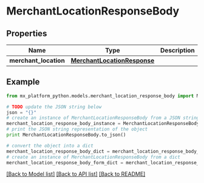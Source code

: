 # MerchantLocationResponseBody


## Properties
Name | Type | Description | Notes
------------ | ------------- | ------------- | -------------
**merchant_location** | [**MerchantLocationResponse**](MerchantLocationResponse.md) |  | [optional] 

## Example

```python
from mx_platform_python.models.merchant_location_response_body import MerchantLocationResponseBody

# TODO update the JSON string below
json = "{}"
# create an instance of MerchantLocationResponseBody from a JSON string
merchant_location_response_body_instance = MerchantLocationResponseBody.from_json(json)
# print the JSON string representation of the object
print MerchantLocationResponseBody.to_json()

# convert the object into a dict
merchant_location_response_body_dict = merchant_location_response_body_instance.to_dict()
# create an instance of MerchantLocationResponseBody from a dict
merchant_location_response_body_form_dict = merchant_location_response_body.from_dict(merchant_location_response_body_dict)
```
[[Back to Model list]](../README.md#documentation-for-models) [[Back to API list]](../README.md#documentation-for-api-endpoints) [[Back to README]](../README.md)


